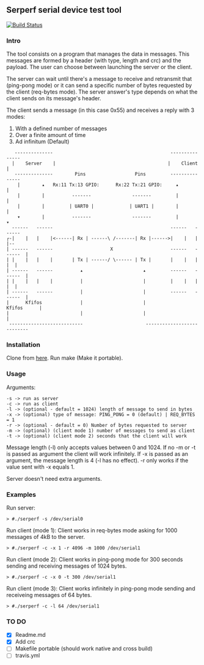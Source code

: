 ## Serperf serial device test tool

[![Build Status](https://travis-ci.org/HernanG234/serperf.svg?branch=hernan/serperf-crc)](https://travis-ci.org/HernanG234/serperf#)

### Intro

The tool consists on a program that manages the data in messages. This messages
are formed by a header (with type, length and crc) and the payload. The
user can choose between launching the server or the client.

The server can wait until there's a message to receive and retransmit that
(ping-pong mode) or it can send a specific number of bytes requested by the
client (req-bytes mode). The server answer's type depends on what the client
sends on its message's header.

The client sends a message (in this case 0x55) and receives a reply with 3
modes:

1. With a defined number of messages
2. Over a finite amount of time
3. Ad infinitum (Default)

```
   --------------                                           ---------------
  |    Server    |                                         |    Client     |
   --------------        Pins                  Pins         ---------------
    |        ▴   Rx:11 Tx:13 GPIO:      Rx:22 Tx:21 GPIO:     ▴        |
    |        |          -------               -------         |        |
    |        |         | UART0 |             | UART1 |        |        |
    ▾        |          -------               -------         |        ▾
  ------   ------                                           ------   ------
┌-|    |   |    |<------| Rx | ------\ /-------| Rx |------>|    |   |    |--
| ------   ------                     X                     ------   ------  |
| |    |   |    |       | Tx | ------/ \------ | Tx |       |    |   |    |  |
| ------   ------          ▴                      ▴         ------   ------  |
| |    |   |    |          |                      |         |    |   |    |  |
| ------   ------          |                      |         ------   ------  |
|      Kfifos              |                      |              Kfifos      |
|                          |                      |                          |
 ---------------------------                       ---------------------------
```

### Installation

Clone from [here](https://github.com/HernanG234/serperf). Run make (Make it portable).

### Usage

Arguments:

```
-s -> run as server
-c -> run as client
-l -> (optional - default = 1024) length of message to send in bytes
-x -> (optional) type of message: PING_PONG = 0 (default) | REQ_BYTES = 1
-r -> (optional - default = 0) Number of bytes requested to server
-m -> (optional) (client mode 1) number of messages to send as client
-t -> (optional) (client mode 2) seconds that the client will work
```

Message length (-l) only accepts values between 0 and 1024. If no -m or -t is
passed as argument the client will work infinitely. If -x is passed as an
argument, the message length is 4 (-l has no effect). -r only works if the
value sent with -x equals 1. 

Server doesn't need extra arguments.

### Examples

Run server:

	> #./serperf -s /dev/serial0

Run client (mode 1): Client works in req-bytes mode asking for 1000 messages of
4kB to the server.

	> #./serperf -c -x 1 -r 4096 -m 1000 /dev/serial1

Run client (mode 2): Client works in ping-pong mode for 300 seconds sending and
receiving messages of 1024 bytes.

	> #./serperf -c -x 0 -t 300 /dev/serial1

Run client (mode 3): Client works infinitely in ping-pong mode sending and
receiveing messages of 64 bytes.

	> #./serperf -c -l 64 /dev/serial1

### TO DO

- [x] Readme.md
- [x] Add crc
- [ ] Makefile portable (should work native and cross build)
- [ ] travis.yml
